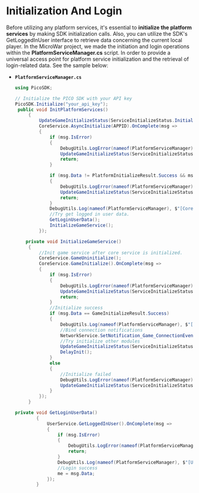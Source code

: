 # Initialization And Login

Before utilizing any platform services, it's essential to **initialize the platform services** by making SDK initialization calls. Also, you can utilize the SDK's GetLoggedInUser interface to retrieve data concerning the current local player. In the MicroWar project, we made the initiation and login operations within the **PlatformServiceManager.cs** script. In order to provide a universal access point for platform service initialization and the retrieval of login-related data.
See the sample below:
- **`PlatformServiceManager.cs`**<br>

   ```csharp
   using PicoSDK;

   // Initialize the PICO SDK with your API key
   PicoSDK.Initialize("your_api_key");
    public void InitPlatformServices()
        {
            UpdateGameInitializeStatus(ServiceInitializeStatus.Initializing);
            CoreService.AsyncInitialize(APPID).OnComplete(msg =>
            {
                if (msg.IsError)
                {
                    DebugUtils.LogError(nameof(PlatformServiceManager), $"[Core Service] Aysnc Initialize Failed! Error Code: {msg.Error.Code} Message: {msg.Error.Message}");
                    UpdateGameInitializeStatus(ServiceInitializeStatus.Failed); //Core Initialize Failed
                    return;
                }

                if (msg.Data != PlatformInitializeResult.Success && msg.Data != PlatformInitializeResult.AlreadyInitialized)
                {
                    DebugUtils.LogError(nameof(PlatformServiceManager), $"[Core Service] Aysnc Initialize Failed! Initialize Result: {msg.Data.ToString()}");
                    UpdateGameInitializeStatus(ServiceInitializeStatus.Failed); //Core Initialize Failed
                    return;
                }
                DebugUtils.Log(nameof(PlatformServiceManager), $"[Core Service] Aysnc Initialize Success!");
                //Try get logged in user data.
                GetLoginUserData();
                InitializeGameService();
            });
   ```
   ```csharp
       private void InitializeGameService()
        {
            //Init game service after core service is initialized.
            CoreService.GameUninitialize();
            CoreService.GameInitialize().OnComplete(msg =>
            {
                if (msg.IsError)
                {
                    DebugUtils.LogError(nameof(PlatformServiceManager), $"[Game Service] Aysnc Initialize Failed! Error Code: {msg.Error.Code} Message: {msg.Error.Message}");
                    UpdateGameInitializeStatus(ServiceInitializeStatus.Failed);
                    return;
                }
                //Initialize success
                if (msg.Data == GameInitializeResult.Success)
                {
                    DebugUtils.Log(nameof(PlatformServiceManager), $"[Game Service] Aysnc Initialize Success!");
                    //Bind connection notifications
                    NetworkService.SetNotification_Game_ConnectionEventCallback(HandleGameConnectionEvent);
                    //Try initialize other modules
                    UpdateGameInitializeStatus(ServiceInitializeStatus.initialized); //Core Initialize Failed
                    DelayInit();
                }
                else
                {
                    //Initialize failed
                    DebugUtils.LogError(nameof(PlatformServiceManager), $"[Game Service] Aysnc Initialize Failed! Error{msg.Data}");
                    UpdateGameInitializeStatus(ServiceInitializeStatus.Failed);
                }
            });
        }
   ```

   ```csharp
   private void GetLoginUserData()
           {
               UserService.GetLoggedInUser().OnComplete(msg =>
               {
                   if (msg.IsError)
                   {
                       DebugUtils.LogError(nameof(PlatformServiceManager), $"[User] Get Login Data Failed! Error Code: {msg.Error.Code} Message: {msg.Error.Message}");
                       return;
                   }
                   DebugUtils.Log(nameof(PlatformServiceManager), $"[User] Login Success! User: {msg.Data.DisplayName} ID: {msg.Data.ID}");
                   //Login success
                   me = msg.Data;
               });
           }
   ```
